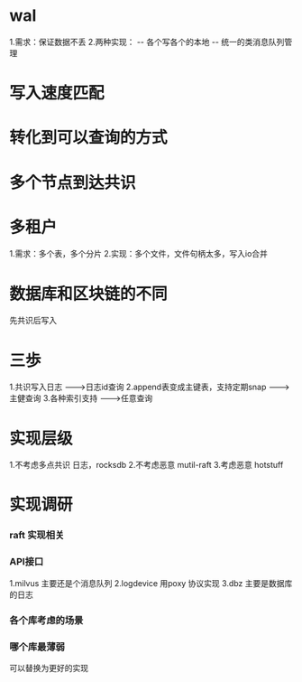 # wal
1.需求：保证数据不丢
2.两种实现：
  --  各个写各个的本地
  --  统一的类消息队列管理 


# 写入速度匹配


# 转化到可以查询的方式

# 多个节点到达共识

# 多租户
1.需求：多个表，多个分片
2.实现：多个文件，文件句柄太多，写入io合并

# 数据库和区块链的不同
先共识后写入

# 三歩
1.共识写入日志                          --->日志id查询
2.append表变成主键表，支持定期snap       --->主健查询 
3.各种索引支持                         --->任意查询

# 实现层级
1.不考虑多点共识     日志，rocksdb
2.不考虑恶意        mutil-raft
3.考虑恶意          hotstuff

# 实现调研

### raft 实现相关

### API接口
1.milvus 主要还是个消息队列
2.logdevice 用poxy 协议实现
3.dbz 主要是数据库的日志

### 各个库考虑的场景

### 哪个库最薄弱
可以替换为更好的实现






